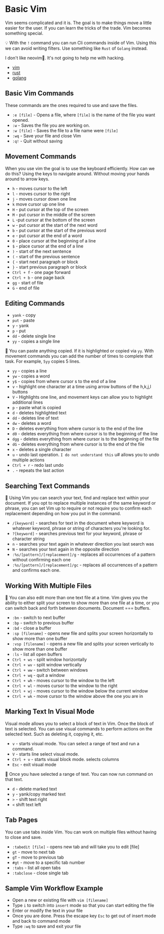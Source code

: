# Basic Vim

Vim seems complicated and it is. The goal is to make things move a
little easier for the user. If you can learn the tricks of the trade.
Vim becomes something special.

💡 With the `!` command you can run Cli commands inside of Vim. Using this
we can avoid writing filters. Use something like `Rust` of `Golang`
instead.

I don't like neovim🤬. It's not going to help me with hacking.

* [vim](https://lite.duckduckgo.com/lite?kd=-1&kp=-1&q=vim)
* [rust](https://lite.duckduckgo.com/lite?kd=-1&kp=-1&q=rust)
* [golang](https://lite.duckduckgo.com/lite?kd=-1&kp=-1&q=golang)


## Basic Vim Commands

These commands are the ones required to use and save the files.

* `:e [file]` - Opens a file, where `[file]` is the name of the file you
  want opened.
* `:w` - Saves the file you are working on.
* `:w [file]` - Saves the file to a file name were `[file]`
* `:wq` - Save your file and close Vim
* `:q!` - Quit without saving

## Movement Commands

When you use vim the goal is to use the keyboard efficiently. How can we
do this? Using the keys to navigate around. Without moving your hands
around to arrow keys.

* `h` - moves cursor to the left
* `l` - moves cursor to the right
* `j` - moves cursor down one line
* `k` move cursor up one line
* `H` - put cursor at the top of the screen
* `M` - put cursor in the middle of the screen
* `L` -put cursor at the bottom of the screen
* `w` - put cursor at the start of the next word
* `b` - put cursor at the start of the previous word
* `e` - put cursor at the end of a word
* `0` - place cursor at the beginning of a line
* `$` - place cursor at the end of a line
* `)` - start of the next sentence
* `(` - start of the previous sentence
* `{` - start next paragraph or block
* `}` - start previous paragraph or block
* `Ctrl + f` - one page forward
* `Ctrl + b` - one page back
* `gg` - start of file
* `G` - end of file

## Editing Commands

* `yank` - copy
* `put` - paste
* `y` - yank
* `p` - put
* `dd` - delete single line
* `yy` - copies a single line

💬 You can paste anything copied. If it is highlighted or copied via `yy`.
With movement commands you can add the number of times to complete that
task. For example, `5yy` copies 5 lines. 

* `yy` - copies a line
* `yw` - copies a word
* `y$` - copies from where cursor s to the end of a line
* `v` - highlight one character at a time using arrow buttons of the
  h,k,j,l buttons
* `V` - Highlights one line, and movement keys can allow you to
  highlight additional lines
* `p` - paste what is copied
* `d` - deletes highlighted text
* `dd` - deletes line of text
* `dw` - deletes a word
* `D` - deletes everything from where cursor is to the end of the
  line
* `d0` - deletes everything from where cursor is to the beginning
  of the line
* `dgg` - deletes everything from where cursor is to the beginning of the
  file
* `dG` - deletes everything from where cursor is to the end of the file
* `x` - deletes a single character
* `u` - undo last operation. `I do not understand this` u# allows you to undo multiple actions
* `Ctrl + r` - redo last undo
* `.` - repeats the last action

## Searching Text Commands

💬 Using Vim you can search your text, find and replace text within your
document. If you opt to replace multiple instances of the same keyword
or phrase, you can set Vim up to require or not require you to confirm
each replacement depending on how you put in the command.

* `/[keyword]` - searches for text in the document where keyword is
  whatever keyword, phrase or string of characters you're looking for.
* `?[keyword]` - searches previous text for your keyword, phrase or
  character string
* `n` - searches your text again in whatever direction you last search
  was
* `N` - searches your text again in the opposite direction
* `:%s/[pattern]/[replacement]/g` - replaces all occurrences of a
  pattern without confirming each one
* `:%s/[pattern]/[replacement]/gc` - replaces all occurrences of a
  pattern and confirms each one.

## Working With Multiple Files

💬 You can also edit more than one text file at a time. Vim gives
you the ability to either split your screen to show more than one file
at a time, or you can switch back and forth between documents. Document
=== buffers.

* `:bn` - switch to next buffer
* `:bp` - switch to previous buffer
* `:bd` - close a buffer
* `:sp [filename]` - opens new file and splits your screen horizontally
  to show more than one buffer
* `:vsp [filename]` - opens a new file and splits your screen vertically
  to show more than one buffer
* `:ls` - list all open buffers
* `Ctrl + ws` - split window horizontally
* `Ctrl + wv` - split window vertically
* `Ctrl + ww` - switch between windows
* `Ctrl + wq` - quit a window
* `Ctrl + wh` - moves cursor to the window to the left
* `Ctrl + wl` - moves cursor to the window to the right
* `Ctrl + wj` - moves cursor to the window below the current window
* `Ctrl + wk` - move cursor to the window above the one you are in

## Marking Text In Visual Mode

Visual mode allows you to select a block of text in Vim. Once the block
of text is selected. You can use visual commands to perform actions on
the selected text. Such as deleting it, copying it, etc.

* `v` - starts visual mode. You can select a range of text and run a
  command.
* `V` - starts line select visual mode.
* `Ctrl + v` - starts visual block mode. selects columns
* `Esc` - exit visual mode

💬 Once you have selected a range of text. You can now run command on that
text.

* `d` - delete marked text
* `y` - yank/copy marked text
* `>` - shift text right
* `<` shift text left

## Tab Pages

You can use tabs inside Vim. You can work on multiple files without
having to close and save.

* `:tabedit [file]` - opens new tab and will take you to edit [file]
* `gt` - move to next tab
* `gT` - move to previous tab
* `#gt` - move to a specific tab number
* `:tabs` - list all open tabs
* `:tabclose` - close single tab

## Sample Vim Workflow Example

* Open a new or existing file with `vim [filename]`
* Type `i` to switch into `insert` mode so that you can start editing
  the file
* Enter or modify the text in your file
* Once you are done. Press the escape key `Esc` to get out of insert
  mode and back to command mode
* Type `:wq` to save and exit your file

